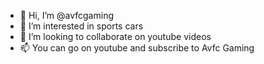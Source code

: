 - 👋 Hi, I’m @avfcgaming
- 👀 I’m interested in sports cars
- 💞️ I’m looking to collaborate on youtube videos 
- 📫 You can go on youtube and subscribe to Avfc Gaming

<!---
avfcgaming/avfcgaming is a ✨ demon in disguise ✨  because its `README.md` (this file) appears on your GitHub profile.
You can click the Preview link to take a look at your changes.
--
